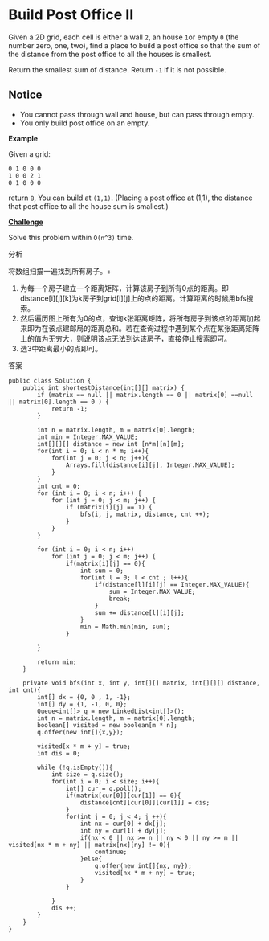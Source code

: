 # Build Post Office II

Given a 2D grid, each cell is either a wall `2`, an house `1`or empty `0` \(the number zero, one, two\), find a place to build a post office so that the sum of the distance from the post office to all the houses is smallest.

Return the smallest sum of distance. Return `-1` if it is not possible.

## Notice

* You cannot pass through wall and house, but can pass through empty.
* You only build post office on an empty.

**Example**

Given a grid:

```text
0 1 0 0 0
1 0 0 2 1
0 1 0 0 0
```

return `8`, You can build at `(1,1)`. \(Placing a post office at \(1,1\), the distance that post office to all the house sum is smallest.\)

[**Challenge**](http://www.lintcode.com/en/problem/build-post-office-ii/#challenge)

Solve this problem within `O(n^3)` time.

分析

将数组扫描一遍找到所有房子。+

1. 为每一个房子建立一个距离矩阵，计算该房子到所有0点的距离。即distance\[i\]\[j\]\[k\]为k房子到grid\[i\]\[j\]上的点的距离。计算距离的时候用bfs搜索。
2. 然后遍历图上所有为0的点，查询k张距离矩阵，将所有房子到该点的距离加起来即为在该点建邮局的距离总和。若在查询过程中遇到某个点在某张距离矩阵上的值为无穷大，则说明该点无法到达该房子，直接停止搜索即可。
3. 选3中距离最小的点即可。

答案

```text
public class Solution {
    public int shortestDistance(int[][] matrix) {
        if (matrix == null || matrix.length == 0 || matrix[0] ==null || matrix[0].length == 0 ) {
            return -1;
        }

        int n = matrix.length, m = matrix[0].length;
        int min = Integer.MAX_VALUE;
        int[][][] distance = new int [n*m][n][m];
        for(int i = 0; i < n * m; i++){
            for(int j = 0; j < n; j++){
                Arrays.fill(distance[i][j], Integer.MAX_VALUE);
            }
        }
        int cnt = 0;
        for (int i = 0; i < n; i++) {
            for (int j = 0; j < m; j++) {
                if (matrix[i][j] == 1) {
                    bfs(i, j, matrix, distance, cnt ++);
                }
            }
        }

        for (int i = 0; i < n; i++)
            for (int j = 0; j < m; j++) {
                if(matrix[i][j] == 0){
                    int sum = 0;
                    for(int l = 0; l < cnt ; l++){
                        if(distance[l][i][j] == Integer.MAX_VALUE){
                            sum = Integer.MAX_VALUE;
                            break;
                        }
                        sum += distance[l][i][j];
                    }
                    min = Math.min(min, sum);
                }

        }

        return min;
    }

    private void bfs(int x, int y, int[][] matrix, int[][][] distance, int cnt){
        int[] dx = {0, 0 , 1, -1};
        int[] dy = {1, -1, 0, 0};
        Queue<int[]> q = new LinkedList<int[]>();
        int n = matrix.length, m = matrix[0].length;
        boolean[] visited = new boolean[m * n];
        q.offer(new int[]{x,y});

        visited[x * m + y] = true;
        int dis = 0;

        while (!q.isEmpty()){
            int size = q.size();
            for(int i = 0; i < size; i++){
                int[] cur = q.poll();
                if(matrix[cur[0]][cur[1]] == 0){
                    distance[cnt][cur[0]][cur[1]] = dis;
                }
                for(int j = 0; j < 4; j ++){
                    int nx = cur[0] + dx[j];
                    int ny = cur[1] + dy[j];
                    if(nx < 0 || nx >= n || ny < 0 || ny >= m || visited[nx * m + ny] || matrix[nx][ny] != 0){
                        continue;
                    }else{
                        q.offer(new int[]{nx, ny});
                        visited[nx * m + ny] = true;
                    }
                }

            }
            dis ++;
        }
    }
}
```

